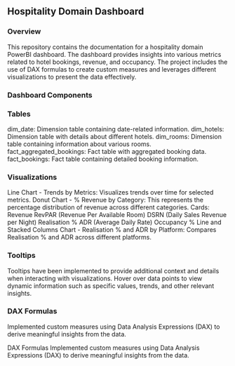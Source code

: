 ## Hospitality Domain Dashboard

### Overview
This repository contains the documentation for a hospitality domain PowerBI dashboard. The dashboard provides insights into various metrics related to hotel bookings, revenue, and occupancy. The project includes the use of DAX formulas to create custom measures and leverages different visualizations to present the data effectively.

### Dashboard Components
### Tables
dim_date: Dimension table containing date-related information.
dim_hotels: Dimension table with details about different hotels.
dim_rooms: Dimension table containing information about various rooms.
fact_aggregated_bookings: Fact table with aggregated booking data.
fact_bookings: Fact table containing detailed booking information.

### Visualizations
Line Chart - Trends by Metrics: Visualizes trends over time for selected metrics.
Donut Chart - % Revenue by Category: This represents the percentage distribution of revenue across different categories.
Cards:
Revenue
RevPAR (Revenue Per Available Room)
DSRN (Daily Sales Revenue per Night)
Realisation %
ADR (Average Daily Rate)
Occupancy %
Line and Stacked Columns Chart - Realisation % and ADR by Platform: Compares Realisation % and ADR across different platforms.

### Tooltips
Tooltips have been implemented to provide additional context and details when interacting with visualizations. Hover over data points to view dynamic information such as specific values, trends, and other relevant insights.

### DAX Formulas
Implemented custom measures using Data Analysis Expressions (DAX) to derive meaningful insights from the data.

DAX Formulas
Implemented custom measures using Data Analysis Expressions (DAX) to derive meaningful insights from the data.
